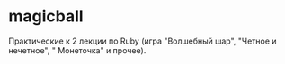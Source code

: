 # magicball
Практические к 2 лекции по Ruby (игра "Волшебный шар", "Четное и нечетное", " Монеточка" и прочее).
